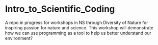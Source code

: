 # Intro_to_Scientific_Coding
A repo in progress for workshops in NS through Diversity of Nature for inspiring passion for nature and science. This workshop will demonstrate how we can use programming as a tool to help us better understand our environment?
